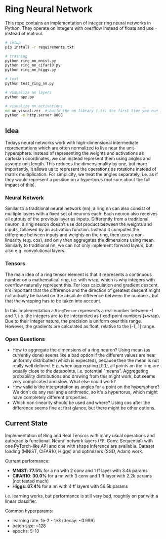 # Ring Neural Network

This repo contains an implementation of integer ring neural networks in Python. They operate on integers with overflow instead of floats and use `-` instead of matmul.

```sh
# setup
pip install -r requirements.txt

# training
python ring_nn_mnist.py
python ring_nn_cifar10.py
python ring_nn_higgs.py

# test
python test_ring_nn.py

# visualize nn layers
python app.py

# visualize nn activations
cd nn_visualizer  # build the nn library (.ts) the first time you run it
python -m http.server 8000
```


## Idea

Todays neural networks work with high-dimensional intermediate representations which are often normalized to live near the unit-hypersphere. Instead of representing the weights and activations as cartesian coordinates, we can instead represent them using angles and assume unit length. This reduces the dimensionality by one, but more importantly, it allows us to represent the operations as rotations instead of matrix multiplication. For simplicity, we treat the angles separately, i.e. as if they would represent a position on a hypertorus (not sure about the full impact of this).


### Neural Network

Similar to a traditional neural network (nn), a ring nn can also consist of multiple layers with a fixed set of neurons each. Each neuron also receives all outputs of the previous layer as inputs. Differently from a traditional neuron, a ring neuron doesn't use dot product between the weights and inputs, followed by an activation function. Instead it computes the difference between inputs and weights on the ring, then uses a non-linearity (e.g. cos), and only then aggregates the dimensions using mean. Similarly to traditional nn, we can not only implement forward layers, but also e.g. convolutional layers.


### Tensors

The main idea of a ring tensor element is that it represents a continuous number on a mathematical ring, i.e. with wrap, which is why integers with overflow naturally represent this. For loss calculation and gradient descent, it's important that the difference and the direction of greatest descent might not actually be based on the absolute difference between the numbers, but that the wrapping has to be taken into account.

In this implementation a `RingTensor` represents a real number between -1 and 1, i.e. the integers are to be interpreted as fixed-point numbers (+wrap). Due to their integer nature, the precision is uniform over this range. However, the gradients are calculated as float, relative to the [-1, 1] range.


### Open Questions

* How to aggregate the dimensions of a ring neuron? Using mean (as currently done) seems like a bad option if the different values are near uniformly distributed (which is expected), because then the mean is not really well defined. E.g. when aggregating [0,1], all points on the ring are equally close to the datapoints, i.e. potential "means". Aggregating probablility distributions and drawing from this might work, but seems very complicated and slow. What else could work?
* How valid is the interpretation as angles for a point on the hypersphere? We don't do any real angle arithmetic, so it's a hypertorus, which might have completely different properties.
* Which non-linearity should be used and where? Using cos after the difference seems fine at first glance, but there might be other options.


## Current State

Implementation of Ring and Real Tensors with many usual operations and autograd is functional. Neural network layers (FF, Conv, Sequential) with one PyTorch-like API and one with shape inference are available. Dataset loading (MNIST, CIFAR10, Higgs) and optimizers (SGD, Adam) work.

Current performance:
* **MNIST**: **77.5%** for a nn with 2 conv and 1 ff layer with 3.4k params
* **CIFAR10**: **30.0%** for a nn with 3 conv and 1 ff layer with 2.2k params (not tested much)
* **Higgs**: **67.4%** for a nn with 4 ff layers with 56.5k params

i.e. learning works, but performance is still very bad, roughtly on par with a linear classifier.

Common hyperparams:
* learning rate: 1e-2 - 1e3 (decay: ~0.999)
* batch size: ~128
* epochs: 5-10
